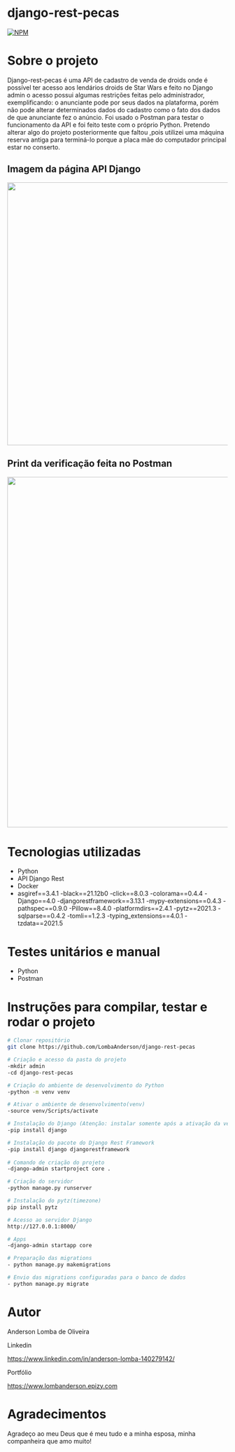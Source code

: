 # django-rest-pecas
[![NPM](https://img.shields.io/npm/l/react)](https://github.com/LombaAnderson/django-rest-pecas/blob/main/LICENSE)

# Sobre o projeto
Django-rest-pecas é uma API de cadastro de venda de droids onde é possível ter acesso aos lendários droids de Star Wars e feito no Django admin o acesso possui algumas restrições feitas pelo administrador, exemplificando: o anunciante pode por seus dados na plataforma, porém não pode alterar determinados dados do cadastro como o fato dos dados de que anunciante fez o anúncio. Foi usado o Postman para testar o funcionamento da API e foi feito teste com o próprio Python. Pretendo alterar algo do projeto posteriormente que faltou ,pois utilizei uma máquina reserva antiga para terminá-lo porque a placa mãe do computador principal estar no conserto.

## Imagem da página API Django
<div align="center">
<img src="https://user-images.githubusercontent.com/60937513/147471361-0a93e086-19d8-46df-a7ab-86003324b786.png" width="600" />
</div>

## Print da verificação feita no Postman
<div align="center">
<img src="https://user-images.githubusercontent.com/60937513/147471546-332911cd-84e2-4a9c-b35f-009e4ada5baf.png" width="800" />
</div>


# Tecnologias utilizadas

- Python
- API Django Rest
- Docker
- asgiref==3.4.1
-black==21.12b0
-click==8.0.3
-colorama==0.4.4
-Django==4.0
-djangorestframework==3.13.1
-mypy-extensions==0.4.3
-pathspec==0.9.0
-Pillow==8.4.0
-platformdirs==2.4.1
-pytz==2021.3
-sqlparse==0.4.2
-tomli==1.2.3
-typing_extensions==4.0.1
-tzdata==2021.5

# Testes unitários e manual
- Python
- Postman

# Instruções para compilar, testar e rodar o projeto

```bash
# Clonar repositório
git clone https://github.com/LombaAnderson/django-rest-pecas

# Criação e acesso da pasta do projeto
-mkdir admin
-cd django-rest-pecas

# Criação do ambiente de desenvolvimento do Python
-python -m venv venv

# Ativar o ambiente de desenvolvimento(venv)
-source venv/Scripts/activate

# Instalação do Django (Atenção: instalar somente após a ativação da venv)
-pip install django

# Instalação do pacote do Django Rest Framework
-pip install django djangorestframework
 
# Comando de criação do projeto
-django-admin startproject core .

# Criação do servidor
-python manage.py runserver

# Instalação do pytz(timezone)
pip install pytz

# Acesso ao servidor Django
http://127.0.0.1:8000/

# Apps 
-django-admin startapp core

# Preparação das migrations
- python manage.py makemigrations

# Envio das migrations configuradas para o banco de dados
- python manage.py migrate

```

# Autor

Anderson Lomba de Oliveira

Linkedin

https://www.linkedin.com/in/anderson-lomba-140279142/

Portfólio

https://www.lombanderson.epizy.com

# Agradecimentos

Agradeço ao meu Deus que é meu tudo e a minha esposa, minha companheira que amo muito!
